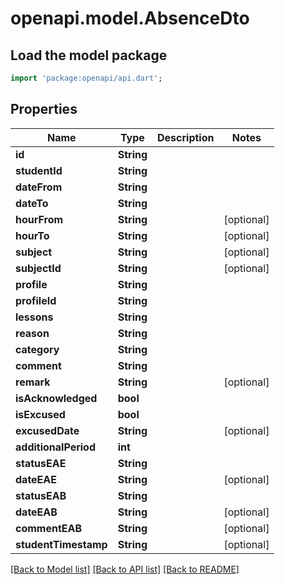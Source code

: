 # openapi.model.AbsenceDto

## Load the model package
```dart
import 'package:openapi/api.dart';
```

## Properties
Name | Type | Description | Notes
------------ | ------------- | ------------- | -------------
**id** | **String** |  | 
**studentId** | **String** |  | 
**dateFrom** | **String** |  | 
**dateTo** | **String** |  | 
**hourFrom** | **String** |  | [optional] 
**hourTo** | **String** |  | [optional] 
**subject** | **String** |  | [optional] 
**subjectId** | **String** |  | [optional] 
**profile** | **String** |  | 
**profileId** | **String** |  | 
**lessons** | **String** |  | 
**reason** | **String** |  | 
**category** | **String** |  | 
**comment** | **String** |  | 
**remark** | **String** |  | [optional] 
**isAcknowledged** | **bool** |  | 
**isExcused** | **bool** |  | 
**excusedDate** | **String** |  | [optional] 
**additionalPeriod** | **int** |  | 
**statusEAE** | **String** |  | 
**dateEAE** | **String** |  | [optional] 
**statusEAB** | **String** |  | 
**dateEAB** | **String** |  | [optional] 
**commentEAB** | **String** |  | [optional] 
**studentTimestamp** | **String** |  | [optional] 

[[Back to Model list]](../README.md#documentation-for-models) [[Back to API list]](../README.md#documentation-for-api-endpoints) [[Back to README]](../README.md)


